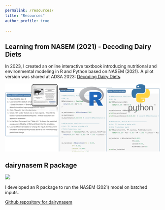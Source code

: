 ```yaml
---
permalink: /resources/
title: "Resources"
author_profile: true

---
```


Learning from NASEM (2021) - Decoding Dairy Diets 
-----
In 2023, I created an  online interactive  textbook  introducing  nutritional  and  environmental  modeling  in  R  and  Python based  on  NASEM  (2021).   A  pilot  version  was  shared  at  ADSA 2023:  [Decoding Dairy Diets](https://merickson3.github.io/NASEM_pilot/).  

[![Decoding Dairy Diets](DecodingDairyDietsexample.png)](https://merickson3.github.io/NASEM_pilot/index.html#intended-audience)

dairynasem R package
-----
<img src="https://merickson3.github.io/images/dairynasem_logo.png" width="35">

I developed an R package to run the NASEM (2021) model on batched inputs. 

[Github repository for dairynasem](https://github.com/merickson3/dairynasem/tree/main)



